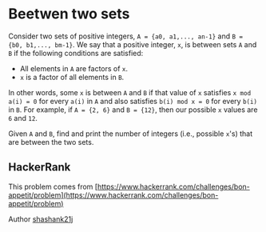 # Beetwen two sets

Consider two sets of positive integers, `A = {a0, a1,..., an-1}` and `B = {b0, b1,..., bm-1}`. We say that a positive integer, `x`, is between sets `A` and `B` if the following conditions are satisfied:

- All elements in `A` are factors of `x`.
- `x` is a factor of all elements in `B`.

In other words, some `x` is between `A` and `B` if that value of `x` satisfies `x mod a(i) = 0` for every `a(i)` in `A` and also satisfies `b(i) mod x = 0` for every `b(i)` in `B`. For example, if `A = {2, 6}` and `B = {12}`, then our possible `x` values are `6` and `12`.

Given `A` and `B`, find and print the number of integers (i.e., possible `x`'s) that are between the two sets.

## HackerRank

This problem comes from [https://www.hackerrank.com/challenges/bon-appetit/problem](https://www.hackerrank.com/challenges/bon-appetit/problem)

Author [shashank21j](https://www.hackerrank.com/shashank21j)